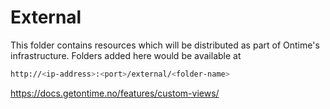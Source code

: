 # External

This folder contains resources which will be distributed as part of Ontime's infrastructure.
Folders added here would be available at
``` bash
http://<ip-address>:<port>/external/<folder-name>
```

https://docs.getontime.no/features/custom-views/
